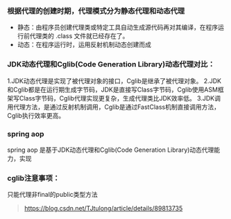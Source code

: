 ### 根据代理的创建时期，代理模式分为静态代理和动态代理
- 静态：由程序员创建代理类或特定工具自动生成源代码再对其编译，在程序运行前代理类的 .class 文件就已经存在了。
- 动态：在程序运行时，运用反射机制动态创建而成

### JDK动态代理和Cglib(Code Generation Library)动态代理对比：
1.JDK动态代理是实现了被代理对象的接口，Cglib是继承了被代理对象。
2.JDK和Cglib都是在运行期生成字节码，JDK是直接写Class字节码，Cglib使用ASM框架写Class字节码，Cglib代理实现更复杂，生成代理类比JDK效率低。
3.JDK调用代理方法，是通过反射机制调用，Cglib是通过FastClass机制直接调用方法，Cglib执行效率更高。

### spring aop
spring aop 是基于JDK动态代理和Cglib(Code Generation Library)动态代理能力，实现
### cglib注意事项：
只能代理非final的public类型方法


> https://blog.csdn.net/TJtulong/article/details/89813735